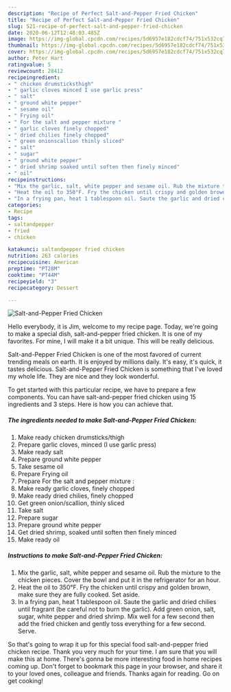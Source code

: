 ```yaml
---
description: "Recipe of Perfect Salt-and-Pepper Fried Chicken"
title: "Recipe of Perfect Salt-and-Pepper Fried Chicken"
slug: 521-recipe-of-perfect-salt-and-pepper-fried-chicken
date: 2020-06-12T12:48:03.485Z
image: https://img-global.cpcdn.com/recipes/5d6957e182cdcf74/751x532cq70/salt-and-pepper-fried-chicken-recipe-main-photo.jpg
thumbnail: https://img-global.cpcdn.com/recipes/5d6957e182cdcf74/751x532cq70/salt-and-pepper-fried-chicken-recipe-main-photo.jpg
cover: https://img-global.cpcdn.com/recipes/5d6957e182cdcf74/751x532cq70/salt-and-pepper-fried-chicken-recipe-main-photo.jpg
author: Peter Hart
ratingvalue: 5
reviewcount: 28412
recipeingredient:
- " chicken drumsticksthigh"
- " garlic cloves minced I use garlic press"
- " salt"
- " ground white pepper"
- " sesame oil"
- " Frying oil"
- " For the salt and pepper mixture "
- " garlic cloves finely chopped"
- " dried chilies finely chopped"
- " green onionscallion thinly sliced"
- " salt"
- " sugar"
- " ground white pepper"
- " dried shrimp soaked until soften then finely minced"
- " oil"
recipeinstructions:
- "Mix the garlic, salt, white pepper and sesame oil. Rub the mixture to the chicken pieces. Cover the bowl and put it in the refrigerator for an hour."
- "Heat the oil to 350°F. Fry the chicken until crispy and golden brown, make sure they are fully cooked. Set aside."
- "In a frying pan, heat 1 tablespoon oil. Saute the garlic and dried chilies until fragrant (be careful not to burn the garlic). Add green onion, salt, sugar, white pepper and dried shrimp. Mix well for a few second then add the fried chicken and gently toss everything for a few second. Serve."
categories:
- Recipe
tags:
- saltandpepper
- fried
- chicken

katakunci: saltandpepper fried chicken 
nutrition: 263 calories
recipecuisine: American
preptime: "PT28M"
cooktime: "PT44M"
recipeyield: "3"
recipecategory: Dessert

---
```



![Salt-and-Pepper Fried Chicken](https://img-global.cpcdn.com/recipes/5d6957e182cdcf74/751x532cq70/salt-and-pepper-fried-chicken-recipe-main-photo.jpg)

Hello everybody, it is Jim, welcome to my recipe page. Today, we're going to make a special dish, salt-and-pepper fried chicken. It is one of my favorites. For mine, I will make it a bit unique. This will be really delicious.

Salt-and-Pepper Fried Chicken is one of the most favored of current trending meals on earth. It is enjoyed by millions daily. It's easy, it's quick, it tastes delicious. Salt-and-Pepper Fried Chicken is something that I've loved my whole life. They are nice and they look wonderful.




To get started with this particular recipe, we have to prepare a few components. You can have salt-and-pepper fried chicken using 15 ingredients and 3 steps. Here is how you can achieve that.

<!--inarticleads1-->

##### The ingredients needed to make Salt-and-Pepper Fried Chicken:

1. Make ready  chicken drumsticks/thigh
1. Prepare  garlic cloves, minced (I use garlic press)
1. Make ready  salt
1. Prepare  ground white pepper
1. Take  sesame oil
1. Prepare  Frying oil
1. Prepare  For the salt and pepper mixture :
1. Make ready  garlic cloves, finely chopped
1. Make ready  dried chilies, finely chopped
1. Get  green onion/scallion, thinly sliced
1. Take  salt
1. Prepare  sugar
1. Prepare  ground white pepper
1. Get  dried shrimp, soaked until soften then finely minced
1. Make ready  oil




<!--inarticleads2-->

##### Instructions to make Salt-and-Pepper Fried Chicken:

1. Mix the garlic, salt, white pepper and sesame oil. Rub the mixture to the chicken pieces. Cover the bowl and put it in the refrigerator for an hour.
1. Heat the oil to 350°F. Fry the chicken until crispy and golden brown, make sure they are fully cooked. Set aside.
1. In a frying pan, heat 1 tablespoon oil. Saute the garlic and dried chilies until fragrant (be careful not to burn the garlic). Add green onion, salt, sugar, white pepper and dried shrimp. Mix well for a few second then add the fried chicken and gently toss everything for a few second. Serve.




So that's going to wrap it up for this special food salt-and-pepper fried chicken recipe. Thank you very much for your time. I am sure that you will make this at home. There's gonna be more interesting food in home recipes coming up. Don't forget to bookmark this page in your browser, and share it to your loved ones, colleague and friends. Thanks again for reading. Go on get cooking!
